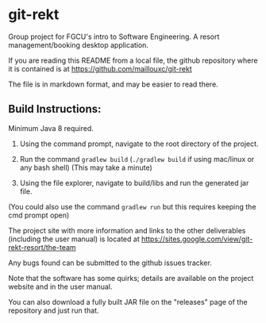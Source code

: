# git-rekt
Group project for FGCU's intro to Software Engineering. A resort management/booking desktop application.

If you are reading this README from a local file, the github repository where it is contained is at
https://github.com/maillouxc/git-rekt

The file is in markdown format, and may be easier to read there.

## Build Instructions:

Minimum Java 8 required.

1. Using the command prompt, navigate to the root directory of the project.

2. Run the command `gradlew build` (`./gradlew build` if using mac/linux or any bash shell) (This may take a minute)

3. Using the file explorer, navigate to build/libs and run the generated jar file.

(You could also use the command `gradlew run` but this requires keeping the cmd prompt open)

The project site with more information and links to the other deliverables (including the user manual) is located at 
https://sites.google.com/view/git-rekt-resort/the-team

Any bugs found can be submitted to the github issues tracker.

Note that the software has some quirks; details are available on the project website and in the user manual.

You can also download a fully built JAR file on the "releases" page of the repository and just run that.
